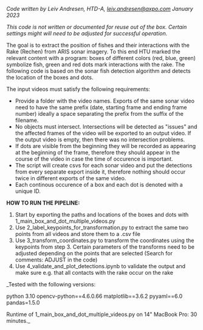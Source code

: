 _Code written by Leiv Andresen, HTD-A, leiv.andresen@axpo.com
January 2023_

_This code is not written or documented for reuse out of the box. Certain settings might will need to be adjusted for successful operation._

The goal is to extract the position of fishes and their interactions with the Rake (Rechen) from ARIS sonar imagery.
To this end HTU marked the relevant content with a program: boxes of different colors (red, blue, green) symbolize fish, green and red dots mark interactions with the rake.
The following code is based on the sonar fish detection algorithm and detects the location of the boxes and dots. 

The input videos must satisfy the following requirements:

- Provide a folder with the video names. Exports of the same sonar video need to have the same prefix
    (date, starting frame and ending frame number) ideally a space separating the prefix from the suffix of the filename.
- No objects must intersect. Intersections will be detected as "issues" and the affected frames
    of the video will be exported to an output video. If the output video is empty,
    then there was no intersection problems.
- If dots are visible from the beginning they will be recorded as appearing at the beginning of the frame,
    therefore they should appear in the course of the video in case the time of occurence is important.
- The script will create csvs for each sonar video and put the detections from every separate export inside it,
    therefore nothing should occur twice in different exports of the same video.
- Each continous occurence of a box and each dot is denoted with a unique ID.

**HOW TO RUN THE PIPELINE:**

1. Start by exporting the paths and locations of the boxes and dots with 1_main_box_and_dot_multiple_videos.py
2. Use 2_label_keypoints_for_transformation.py to extract the same two points from all videos and store them to a .csv file
3. Use 3_transform_coordinates.py to transform the coordinates using the keypoints from step 3. Certain parameters of the transforms need to be adjusted depending on the points that are selected (Search for comments: ADJUST in the code)
4. Use 4_validate_and_plot_detections.ipynb to validate the output and make sure e.g. that all contacts with the rake occur on the rake

_Tested with the following versions: 

python 3.10
opencv-python==4.6.0.66
matplotlib==3.6.2
pyyaml==6.0
pandas=1.5.0

Runtime of 1_main_box_and_dot_multiple_videos.py on 14" MacBook Pro: 30 minutes._